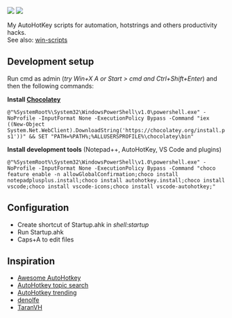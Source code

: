 ![](https://img.shields.io/github/last-commit/maattdiy/autohotkey-scripts.svg?style=flat)
![](https://img.shields.io/github/languages/code-size/maattdiy/autohotkey-scripts.svg?style=flat)

My AutoHotKey scripts for automation, hotstrings and others productivity hacks.  
See also: [win-scripts](https://github.com/maattdiy/win-scripts)

## Development setup

Run cmd as admin (_try Win+X A or Start > cmd and Ctrl+Shift+Enter_) and then the following commands:

**Install [Chocolatey](https://chocolatey.org/)**
  
`@"%SystemRoot%\System32\WindowsPowerShell\v1.0\powershell.exe" -NoProfile -InputFormat None -ExecutionPolicy Bypass -Command "iex ((New-Object System.Net.WebClient).DownloadString('https://chocolatey.org/install.ps1'))" && SET "PATH=%PATH%;%ALLUSERSPROFILE%\chocolatey\bin"`
  
**Install development tools** (Notepad++, AutoHotKey, VS Code and plugins)

`@"%SystemRoot%\System32\WindowsPowerShell\v1.0\powershell.exe" -NoProfile -InputFormat None -ExecutionPolicy Bypass -Command "choco feature enable -n allowGlobalConfirmation;choco install notepadplusplus.install;choco install autohotkey.install;choco install vscode;choco install vscode-icons;choco install vscode-autohotkey;"`

## Configuration
* Create shortcut of Startup.ahk in _shell:startup_
* Run Startup.ahk
* Caps+A to edit files

## Inspiration

* [Awesome AutoHotkey](https://github.com/ahkscript/awesome-AutoHotkey)
* [AutoHotkey topic search](https://github.com/topics/autohotkey?l=autohotkey&o=desc&s=stars)
* [AutoHotkey trending](https://github.com/trending/autohotkey)
* [denolfe](https://github.com/denolfe/AutoHotkey)
* [TaranVH](https://github.com/TaranVH/2nd-keyboard)
